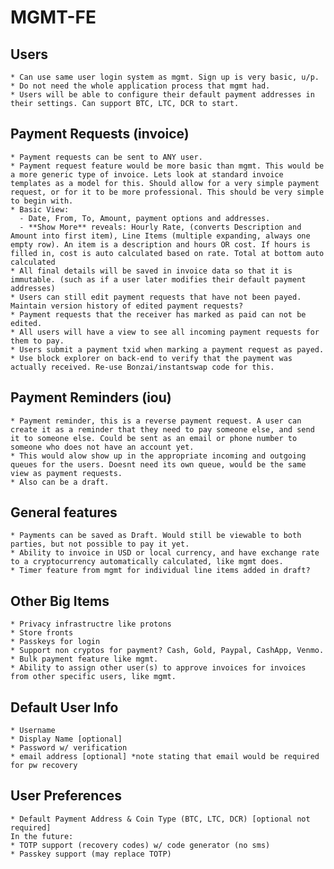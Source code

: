 # MGMT-FE

## Users

    * Can use same user login system as mgmt. Sign up is very basic, u/p.
    * Do not need the whole application process that mgmt had.
    * Users will be able to configure their default payment addresses in their settings. Can support BTC, LTC, DCR to start.

## Payment Requests (invoice)

    * Payment requests can be sent to ANY user.
    * Payment request feature would be more basic than mgmt. This would be a more generic type of invoice. Lets look at standard invoice templates as a model for this. Should allow for a very simple payment request, or for it to be more professional. This should be very simple to begin with.
    * Basic View:
      - Date, From, To, Amount, payment options and addresses.
      - **Show More** reveals: Hourly Rate, (converts Description and Amount into first item), Line Items (multiple expanding, always one empty row). An item is a description and hours OR cost. If hours is filled in, cost is auto calculated based on rate. Total at bottom auto calculated
    * All final details will be saved in invoice data so that it is immutable. (such as if a user later modifies their default payment addresses)
    * Users can still edit payment requests that have not been payed. Maintain version history of edited payment requests?
    * Payment requests that the receiver has marked as paid can not be edited.
    * All users will have a view to see all incoming payment requests for them to pay.
    * Users submit a payment txid when marking a payment request as payed.
    * Use block explorer on back-end to verify that the payment was actually received. Re-use Bonzai/instantswap code for this.

## Payment Reminders (iou)

    * Payment reminder, this is a reverse payment request. A user can create it as a reminder that they need to pay someone else, and send it to someone else. Could be sent as an email or phone number to someone who does not have an account yet.
    * This would alow show up in the appropriate incoming and outgoing queues for the users. Doesnt need its own queue, would be the same view as payment requests.
    * Also can be a draft.

## General features

    * Payments can be saved as Draft. Would still be viewable to both parties, but not possible to pay it yet.
    * Ability to invoice in USD or local currency, and have exchange rate to a cryptocurrency automatically calculated, like mgmt does.
    * Timer feature from mgmt for individual line items added in draft?

## Other Big Items

    * Privacy infrastructre like protons
    * Store fronts
    * Passkeys for login
    * Support non cryptos for payment? Cash, Gold, Paypal, CashApp, Venmo.
    * Bulk payment feature like mgmt.
    * Ability to assign other user(s) to approve invoices for invoices from other specific users, like mgmt.

## Default User Info
    * Username
    * Display Name [optional]
    * Password w/ verification
    * email address [optional] *note stating that email would be required for pw recovery

## User Preferences
    * Default Payment Address & Coin Type (BTC, LTC, DCR) [optional not required]
    In the future:
    * TOTP support (recovery codes) w/ code generator (no sms)
    * Passkey support (may replace TOTP)
